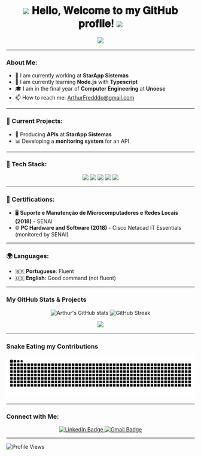 <h1 align="center">
  <img src="https://i.giphy.com/media/v1.Y2lkPTc5MGI3NjExdTM2M2E1ZWpuZXBpMTNtaXhyb295YXg4cjd5ZzVwNzI2c2lhZmNlcCZlcD12MV9pbnRlcm5hbF9naWZfYnlfaWQmY3Q9Zw/p3hZ9G4dzau3BvEdzi/giphy.gif" width="100px" />
  𝐇𝐞𝐥𝐥𝐨, 𝐖𝐞𝐥𝐜𝐨𝐦𝐞 𝐭𝐨 𝐦𝐲 𝐆𝐢𝐭𝐇𝐮𝐛 𝐩𝐫𝐨𝐟𝐢𝐥𝐞!
  <img src="https://i.giphy.com/media/v1.Y2lkPTc5MGI3NjExZnh0OThnYmFud3E3cDVsM21oYjZ3aHpoZ3NlNGxiOGt5bHo1bWN4MCZlcD12MV9pbnRlcm5hbF9naWZfYnlfaWQmY3Q9Zw/nIEXhuza7ZP9Jssf3O/giphy.gif" width="100px" />
</h1>

<p align="center">
  <img src="https://i.giphy.com/media/v1.Y2lkPTc5MGI3NjExeWkycGpsaHA1M3AxMHBkNTFsYmYzaXAyeHpqeTE4c28xdzRhc3ZqcyZlcD12MV9pbnRlcm5hbF9naWZfYnlfaWQmY3Q9Zw/31ZiEo6UeSyMbuzkcE/giphy.gif" width="600px"/>
</p>

---

### About Me:

- 🔭 I am currently working at **StarApp Sistemas**
- 🌱 I am currently learning **Node.js** with **Typescript**
- 🎓 I am in the final year of **Computer Engineering** at **Unoesc**
- 📫 How to reach me: ArthurFredddo@gmail.com

---

### 🚀 Current Projects:
- 🔨 Producing **APIs** at **StarApp Sistemas**
- 📊 Developing a **monitoring system** for an API

---

### 💼 Tech Stack:
<p align="center">
  <code><img height="40" src="https://img.shields.io/badge/HTML-E34F26?style=for-the-badge&logo=html5&logoColor=white"></code>
  <code><img height="40" src="https://img.shields.io/badge/Python-3776AB?style=for-the-badge&logo=python&logoColor=white"></code>
  <code><img height="40" src="https://img.shields.io/badge/Node.js-339933?style=for-the-badge&logo=nodedotjs&logoColor=white"></code>
  <code><img height="40" src="https://img.shields.io/badge/Typescript-3178C6?style=for-the-badge&logo=typescript&logoColor=white"></code>
  <code><img height="40" src="https://img.shields.io/badge/JavaScript-F7DF1E?style=for-the-badge&logo=javascript&logoColor=black"></code>
</p>

---

### 📜 Certifications:

- 🖥️ **Suporte e Manutenção de Microcomputadores e Redes Locais (2018)** - SENAI
- 🌐 **PC Hardware and Software (2018)** - Cisco Netacad IT Essentials (monitored by SENAI)

---

### 🌍 Languages:

- 🇧🇷 **Portuguese**: Fluent
- 🇺🇸 **English**: Good command (not fluent)

---

### My GitHub Stats & Projects
<p align="center">
  <img height="150" src="https://github-readme-stats.vercel.app/api?username=arthurfreddo&show_icons=true&theme=radical" alt="Arthur's GitHub stats" />
  <img height="150" src="https://github-readme-streak-stats.herokuapp.com/?user=arthurfreddo&theme=radical" alt="GitHub Streak" />
</p>

<p align="center">
  <img src="https://media.giphy.com/media/WlNLukEnQOYEA9ZwdS/giphy-downsized.gif" width="300px" />
</p>

---

### Snake Eating my Contributions
<p align="center">
  <img src="https://github.com/ArthurFreddo/ArthurFreddo/blob/output/snake.svg" alt="Snake animation"/>
</p>

---

### Connect with Me:

<p align="center">
  <a href="https://www.linkedin.com/in/arthur-freddo-631304237/" target="_blank">
    <img src="https://img.shields.io/badge/-LinkedIn-blue?style=flat-square&logo=Linkedin&logoColor=white" alt="LinkedIn Badge">
  </a>
  <a href="https://mail.google.com/mail/?view=cm&fs=1&to=ArthurFredddo@gmail.com" target="_blank">
    <img src="https://img.shields.io/badge/-Gmail-red?style=flat-square&logo=Gmail&logoColor=white" alt="Gmail Badge">
  </a>
</p>

---

![Profile Views](https://komarev.com/ghpvc/?username=arthurfreddo&color=brightgreen)
